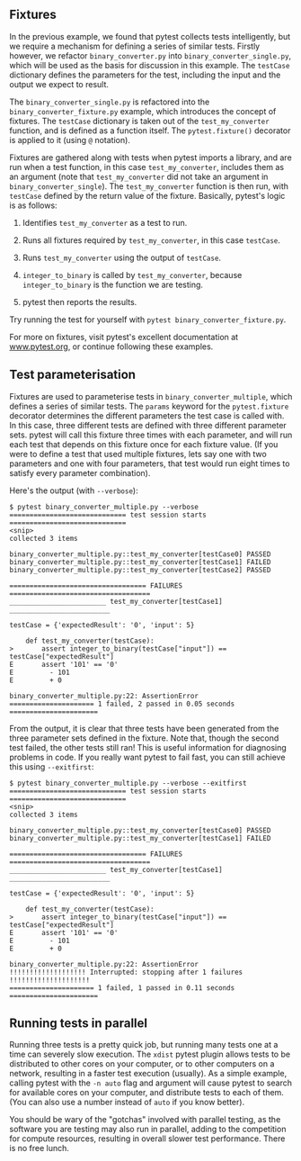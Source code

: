 Fixtures
---

In the previous example, we found that pytest collects tests intelligently, but
we require a mechanism for defining a series of similar tests. Firstly however,
we refactor `binary_converter.py` into `binary_converter_single.py`, which will
be used as the basis for discussion in this example. The `testCase` dictionary
defines the parameters for the test, including the input and the output we
expect to result.

The `binary_converter_single.py` is refactored into the
`binary_converter_fixture.py` example, which introduces the concept of
fixtures. The `testCase` dictionary is taken out of the `test_my_converter`
function, and is defined as a function itself. The `pytest.fixture()`
decorator is applied to it (using `@` notation).

Fixtures are gathered along with tests when pytest imports a library, and are
run when a test function, in this case `test_my_converter`, includes them as an
argument (note that `test_my_converter` did not take an argument in
`binary_converter_single`). The `test_my_converter` function is then run, with
`testCase` defined by the return value of the fixture. Basically, pytest's
logic is as follows:

 1. Identifies `test_my_converter` as a test to run.

 2. Runs all fixtures required by `test_my_converter`, in this case `testCase`.

 3. Runs `test_my_converter` using the output of `testCase`.

 4. `integer_to_binary` is called by `test_my_converter`, because
    `integer_to_binary` is the function we are testing.

 5. pytest then reports the results.

Try running the test for yourself with `pytest binary_converter_fixture.py`.

For more on fixtures, visit pytest's excellent documentation at www.pytest.org,
or continue following these examples.

Test parameterisation
---

Fixtures are used to parameterise tests in `binary_converter_multiple`, which
defines a series of similar tests. The `params` keyword for the
`pytest.fixture` decorator determines the different parameters the test case is
called with. In this case, three different tests are defined with three
different parameter sets. pytest will call this fixture three times with each
parameter, and will run each test that depends on this fixture once for each
fixture value. (If you were to define a test that used multiple fixtures, lets
say one with two parameters and one with four parameters, that test would run
eight times to satisfy every parameter combination).

Here's the output (with `--verbose`):

```
$ pytest binary_converter_multiple.py --verbose
============================= test session starts =============================
<snip>
collected 3 items

binary_converter_multiple.py::test_my_converter[testCase0] PASSED
binary_converter_multiple.py::test_my_converter[testCase1] FAILED
binary_converter_multiple.py::test_my_converter[testCase2] PASSED

================================== FAILURES ===================================
________________________ test_my_converter[testCase1] _________________________

testCase = {'expectedResult': '0', 'input': 5}

    def test_my_converter(testCase):
>       assert integer_to_binary(testCase["input"]) == testCase["expectedResult"]
E       assert '101' == '0'
E         - 101
E         + 0

binary_converter_multiple.py:22: AssertionError
===================== 1 failed, 2 passed in 0.05 seconds ======================
```

From the output, it is clear that three tests have been generated from the
three parameter sets defined in the fixture. Note that, though the second test
failed, the other tests still ran! This is useful information for diagnosing
problems in code. If you really want pytest to fail fast, you can still achieve
this using `--exitfirst`:

```
$ pytest binary_converter_multiple.py --verbose --exitfirst
============================= test session starts =============================
<snip>
collected 3 items

binary_converter_multiple.py::test_my_converter[testCase0] PASSED
binary_converter_multiple.py::test_my_converter[testCase1] FAILED

================================== FAILURES ===================================
________________________ test_my_converter[testCase1] _________________________

testCase = {'expectedResult': '0', 'input': 5}

    def test_my_converter(testCase):
>       assert integer_to_binary(testCase["input"]) == testCase["expectedResult"]
E       assert '101' == '0'
E         - 101
E         + 0

binary_converter_multiple.py:22: AssertionError
!!!!!!!!!!!!!!!!!!! Interrupted: stopping after 1 failures !!!!!!!!!!!!!!!!!!!!
===================== 1 failed, 1 passed in 0.11 seconds ======================
```

Running tests in parallel
---

Running three tests is a pretty quick job, but running many tests one at a time
can severely slow execution. The `xdist` pytest plugin allows tests to be
distributed to other cores on your computer, or to other computers on a
network, resulting in a faster test execution (usually). As a simple example,
calling pytest with the `-n auto` flag and argument will cause pytest to search
for available cores on your computer, and distribute tests to each of
them. (You can also use a number instead of `auto` if you know better).

You should be wary of the "gotchas" involved with parallel testing, as the
software you are testing may also run in parallel, adding to the competition
for compute resources, resulting in overall slower test performance. There is
no free lunch.
